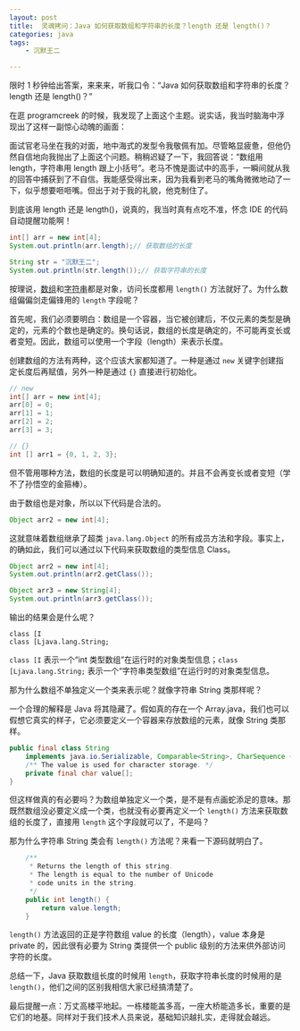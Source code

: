 ```yaml
---
layout: post
title:  灵魂拷问：Java 如何获取数组和字符串的长度？length 还是 length()？
categories: java
tags:
	- 沉默王二

---
```


限时 1 秒钟给出答案，来来来，听我口令：“Java 如何获取数组和字符串的长度？length 还是 length()？”

<!--more-->

在逛 programcreek 的时候，我发现了上面这个主题。说实话，我当时脑海中浮现出了这样一副惊心动魄的画面：

面试官老马坐在我的对面，地中海式的发型令我敬佩有加。尽管略显疲惫，但他仍然自信地向我抛出了上面这个问题。稍稍迟疑了一下，我回答说：“数组用 length，字符串用 length 跟上小括号”。老马不愧是面试中的高手，一瞬间就从我的回答中捕获到了不自信。我能感受得出来，因为我看到老马的嘴角微微地动了一下，似乎想要咂咂嘴。但出于对于我的礼貌，他克制住了。

到底该用 length 还是 length()，说真的，我当时真有点吃不准，怀念 IDE 的代码自动提醒功能啊！

```java
int[] arr = new int[4];
System.out.println(arr.length);// 获取数组的长度

String str = "沉默王二";
System.out.println(str.length());// 获取字符串的长度
```

按理说，[数组](http://www.itwanger.com/java/2019/11/08/java-array.html)和[字符串](http://www.itwanger.com/java/2019/11/08/java-string-join.html)都是对象，访问长度都用 `length()` 方法就好了。为什么数组偏偏剑走偏锋用的 `length` 字段呢？

首先呢，我们必须要明白：数组是一个容器，当它被创建后，不仅元素的类型是确定的，元素的个数也是确定的。换句话说，数组的长度是确定的，不可能再变长或者变短。因此，数组可以使用一个字段（length）来表示长度。

创建数组的方法有两种，这个应该大家都知道了。一种是通过 `new` 关键字创建指定长度后再赋值，另外一种是通过 `{}` 直接进行初始化。

```java
// new
int[] arr = new int[4];
arr[0] = 0;
arr[1] = 1;
arr[2] = 2;
arr[3] = 3;

// {}
int [] arr1 = {0, 1, 2, 3};
```

但不管用哪种方法，数组的长度是可以明确知道的。并且不会再变长或者变短（学不了孙悟空的金箍棒）。

由于数组也是对象，所以以下代码是合法的。

```java
Object arr2 = new int[4];
```

这就意味着数组继承了超类 `java.lang.Object` 的所有成员方法和字段。事实上，的确如此，我们可以通过以下代码来获取数组的类型信息 Class。

```java
Object arr2 = new int[4];
System.out.println(arr2.getClass());

Object arr3 = new String[4];
System.out.println(arr3.getClass());
```

输出的结果会是什么呢？

```
class [I
class [Ljava.lang.String;
```

`class [I` 表示一个“int 类型数组”在运行时的对象类型信息；`class [Ljava.lang.String;` 表示一个“字符串类型数组”在运行时的对象类型信息。

那为什么数组不单独定义一个类来表示呢？就像字符串 String 类那样呢？

一个合理的解释是 Java 将其隐藏了。假如真的存在一个 Array.java，我们也可以假想它真实的样子，它必须要定义一个容器来存放数组的元素，就像 String 类那样。

```java
public final class String
    implements java.io.Serializable, Comparable<String>, CharSequence {
    /** The value is used for character storage. */
    private final char value[];
}
```

但这样做真的有必要吗？为数组单独定义一个类，是不是有点画蛇添足的意味。那既然数组没必要定义成一个类，也就没有必要再定义一个 `length()` 方法来获取数组的长度了，直接用 `length` 这个字段就可以了，不是吗？

那为什么字符串 String 类会有 `length()` 方法呢？来看一下源码就明白了。

```java
    /**
     * Returns the length of this string.
     * The length is equal to the number of Unicode
     * code units in the string.
     */
    public int length() {
        return value.length;
    }
```

`length()` 方法返回的正是字符数组 value 的长度（length），value 本身是 private 的，因此很有必要为 String 类提供一个 public 级别的方法来供外部访问字符的长度。

总结一下，Java 获取数组长度的时候用 `length`，获取字符串长度的时候用的是 `length()`，他们之间的区别我相信大家已经搞清楚了。

最后提醒一点：万丈高楼平地起。一栋楼能盖多高，一座大桥能造多长，重要的是它们的地基。同样对于我们技术人员来说，基础知识越扎实，走得就会越远。